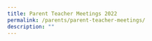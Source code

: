 ```yaml
---
title: Parent Teacher Meetings 2022
permalink: /parents/parent-teacher-meetings/
description: ""
---
```

